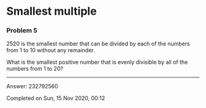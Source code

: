 # Smallest multiple
### Problem 5

2520 is the smallest number that can be divided by each of the numbers from 1 to 10 without any remainder.

What is the smallest positive number that is evenly divisible by all of the numbers from 1 to 20?

---

Answer:  232792560

Completed on Sun, 15 Nov 2020, 00:12